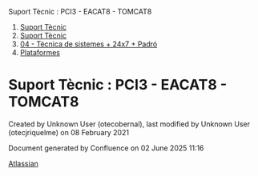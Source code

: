 Suport Tècnic : PCI3 - EACAT8 - TOMCAT8  

1.  [Suport Tècnic](index.md)
2.  [Suport Tècnic](13893782.md)
3.  [04 - Tècnica de sistemes + 24x7 + Padró](26313202.md)
4.  [Plataformes](Plataformes_41520520.md)

Suport Tècnic : PCI3 - EACAT8 - TOMCAT8
=======================================

Created by Unknown User (otecobernal), last modified by Unknown User (otecjriquelme) on 08 February 2021

Document generated by Confluence on 02 June 2025 11:16

[Atlassian](http://www.atlassian.com/)
